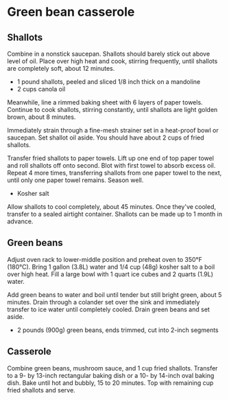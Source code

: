 # Green bean casserole

## Shallots

Combine in a nonstick saucepan. Shallots should barely stick out above level of oil. Place over high heat and cook, stirring frequently, until shallots are completely soft, about 12 minutes.

- 1 pound shallots, peeled and sliced 1/8 inch thick on a mandoline
- 2 cups canola oil

Meanwhile, line a rimmed baking sheet with 6 layers of paper towels. Continue to cook shallots, stirring constantly, until shallots are light golden brown, about 8 minutes.

Immediately strain through a fine-mesh strainer set in a heat-proof bowl or saucepan. Set shallot oil aside. You should have about 2 cups of fried shallots.

Transfer fried shallots to paper towels. Lift up one end of top paper towel and roll shallots off onto second. Blot with first towel to absorb excess oil. Repeat 4 more times, transferring shallots from one paper towel to the next, until only one paper towel remains. Season well.

- Kosher salt

Allow shallots to cool completely, about 45 minutes. Once they've cooled, transfer to a sealed airtight container. Shallots can be made up to 1 month in advance.

## Green beans

Adjust oven rack to lower-middle position and preheat oven to 350°F (180°C). Bring 1 gallon (3.8L) water and 1/4 cup (48g) kosher salt to a boil over high heat. Fill a large bowl with 1 quart ice cubes and 2 quarts (1.9L) water.

Add green beans to water and boil until tender but still bright green, about 5 minutes. Drain through a colander set over the sink and immediately transfer to ice water until completely cooled. Drain green beans and set aside.

- 2 pounds (900g) green beans, ends trimmed, cut into 2-inch segments

## Casserole

Combine green beans, mushroom sauce, and 1 cup fried shallots. Transfer to a 9- by 13-inch rectangular baking dish or a 10- by 14-inch oval baking dish. Bake until hot and bubbly, 15 to 20 minutes. Top with remaining cup fried shallots and serve.
